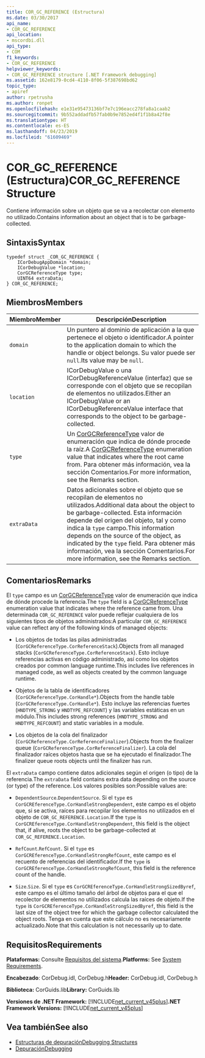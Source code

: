 ```yaml
---
title: COR_GC_REFERENCE (Estructura)
ms.date: 03/30/2017
api_name:
- COR_GC_REFERENCE
api_location:
- mscordbi.dll
api_type:
- COM
f1_keywords:
- COR_GC_REFERENCE
helpviewer_keywords:
- COR_GC_REFERENCE structure [.NET Framework debugging]
ms.assetid: 162e8179-0cd4-4110-8f06-5f387698bd62
topic_type:
- apiref
author: rpetrusha
ms.author: ronpet
ms.openlocfilehash: e1e31e95473136bf7e7c196eacc278fa8a1caab2
ms.sourcegitcommit: 9b552addadfb57fab0b9e7852ed4f1f1b8a42f8e
ms.translationtype: HT
ms.contentlocale: es-ES
ms.lasthandoff: 04/23/2019
ms.locfileid: "61609469"
---
```

# <a name="corgcreference-structure"></a><span data-ttu-id="cecfe-102">COR_GC_REFERENCE (Estructura)</span><span class="sxs-lookup"><span data-stu-id="cecfe-102">COR_GC_REFERENCE Structure</span></span>
<span data-ttu-id="cecfe-103">Contiene información sobre un objeto que se va a recolectar con elemento no utilizado.</span><span class="sxs-lookup"><span data-stu-id="cecfe-103">Contains information about an object that is to be garbage-collected.</span></span>  
  
## <a name="syntax"></a><span data-ttu-id="cecfe-104">Sintaxis</span><span class="sxs-lookup"><span data-stu-id="cecfe-104">Syntax</span></span>  
  
```  
typedef struct _COR_GC_REFERENCE {  
    ICorDebugAppDomain *domain;   
    ICorDebugValue *location;  
    CorGCReferenceType type;  
    UINT64 extraData;  
} COR_GC_REFERENCE;  
```  
  
## <a name="members"></a><span data-ttu-id="cecfe-105">Miembros</span><span class="sxs-lookup"><span data-stu-id="cecfe-105">Members</span></span>  
  
|<span data-ttu-id="cecfe-106">Miembro</span><span class="sxs-lookup"><span data-stu-id="cecfe-106">Member</span></span>|<span data-ttu-id="cecfe-107">Descripción</span><span class="sxs-lookup"><span data-stu-id="cecfe-107">Description</span></span>|  
|------------|-----------------|  
|`domain`|<span data-ttu-id="cecfe-108">Un puntero al dominio de aplicación a la que pertenece el objeto o identificador.</span><span class="sxs-lookup"><span data-stu-id="cecfe-108">A pointer to the application domain to which the handle or object belongs.</span></span> <span data-ttu-id="cecfe-109">Su valor puede ser `null`.</span><span class="sxs-lookup"><span data-stu-id="cecfe-109">Its value may be `null`.</span></span>|  
|`location`|<span data-ttu-id="cecfe-110">ICorDebugValue o una ICorDebugReferenceValue (interfaz) que se corresponde con el objeto que se recopilan de elementos no utilizados.</span><span class="sxs-lookup"><span data-stu-id="cecfe-110">Either an ICorDebugValue or an ICorDebugReferenceValue interface that corresponds to the object to be garbage-collected.</span></span>|  
|`type`|<span data-ttu-id="cecfe-111">Un [CorGCReferenceType](../../../../docs/framework/unmanaged-api/debugging/corgcreferencetype-enumeration.md) valor de enumeración que indica de dónde procede la raíz.</span><span class="sxs-lookup"><span data-stu-id="cecfe-111">A [CorGCReferenceType](../../../../docs/framework/unmanaged-api/debugging/corgcreferencetype-enumeration.md) enumeration value that indicates where the root came from.</span></span> <span data-ttu-id="cecfe-112">Para obtener más información, vea la sección Comentarios.</span><span class="sxs-lookup"><span data-stu-id="cecfe-112">For more information, see the Remarks section.</span></span>|  
|`extraData`|<span data-ttu-id="cecfe-113">Datos adicionales sobre el objeto que se recopilan de elementos no utilizados.</span><span class="sxs-lookup"><span data-stu-id="cecfe-113">Additional data about the object to be garbage-collected.</span></span> <span data-ttu-id="cecfe-114">Esta información depende del origen del objeto, tal y como indica la `type` campo.</span><span class="sxs-lookup"><span data-stu-id="cecfe-114">This information depends on the source of the object, as indicated by the `type` field.</span></span> <span data-ttu-id="cecfe-115">Para obtener más información, vea la sección Comentarios.</span><span class="sxs-lookup"><span data-stu-id="cecfe-115">For more information, see the Remarks section.</span></span>|  
  
## <a name="remarks"></a><span data-ttu-id="cecfe-116">Comentarios</span><span class="sxs-lookup"><span data-stu-id="cecfe-116">Remarks</span></span>  
 <span data-ttu-id="cecfe-117">El `type` campo es un [CorGCReferenceType](../../../../docs/framework/unmanaged-api/debugging/corgcreferencetype-enumeration.md) valor de enumeración que indica de dónde procede la referencia.</span><span class="sxs-lookup"><span data-stu-id="cecfe-117">The `type` field is a [CorGCReferenceType](../../../../docs/framework/unmanaged-api/debugging/corgcreferencetype-enumeration.md) enumeration value that indicates where the reference came from.</span></span> <span data-ttu-id="cecfe-118">Una determinada `COR_GC_REFERENCE` valor puede reflejar cualquiera de los siguientes tipos de objetos administrados:</span><span class="sxs-lookup"><span data-stu-id="cecfe-118">A particular `COR_GC_REFERENCE` value can reflect any of the following kinds of managed objects:</span></span>  
  
- <span data-ttu-id="cecfe-119">Los objetos de todas las pilas administradas (`CorGCReferenceType.CorReferenceStack`).</span><span class="sxs-lookup"><span data-stu-id="cecfe-119">Objects from all managed stacks (`CorGCReferenceType.CorReferenceStack`).</span></span> <span data-ttu-id="cecfe-120">Esto incluye referencias activas en código administrado, así como los objetos creados por common language runtime.</span><span class="sxs-lookup"><span data-stu-id="cecfe-120">This includes live references in managed code, as well as objects created by the common language runtime.</span></span>  
  
- <span data-ttu-id="cecfe-121">Objetos de la tabla de identificadores (`CorGCReferenceType.CorHandle*`).</span><span class="sxs-lookup"><span data-stu-id="cecfe-121">Objects from the handle table (`CorGCReferenceType.CorHandle*`).</span></span> <span data-ttu-id="cecfe-122">Esto incluye las referencias fuertes (`HNDTYPE_STRONG` y `HNDTYPE_REFCOUNT`) y las variables estáticas en un módulo.</span><span class="sxs-lookup"><span data-stu-id="cecfe-122">This includes strong references (`HNDTYPE_STRONG` and `HNDTYPE_REFCOUNT`) and static variables in a module.</span></span>  
  
- <span data-ttu-id="cecfe-123">Los objetos de la cola del finalizador (`CorGCReferenceType.CorReferenceFinalizer`).</span><span class="sxs-lookup"><span data-stu-id="cecfe-123">Objects from the finalizer queue (`CorGCReferenceType.CorReferenceFinalizer`).</span></span> <span data-ttu-id="cecfe-124">La cola del finalizador raíces objetos hasta que se ha ejecutado el finalizador.</span><span class="sxs-lookup"><span data-stu-id="cecfe-124">The finalizer queue roots objects until the finalizer has run.</span></span>  
  
 <span data-ttu-id="cecfe-125">El `extraData` campo contiene datos adicionales según el origen (o tipo) de la referencia.</span><span class="sxs-lookup"><span data-stu-id="cecfe-125">The `extraData` field contains extra data depending on the source (or type) of the reference.</span></span> <span data-ttu-id="cecfe-126">Los valores posibles son:</span><span class="sxs-lookup"><span data-stu-id="cecfe-126">Possible values are:</span></span>  
  
- <span data-ttu-id="cecfe-127">`DependentSource`.</span><span class="sxs-lookup"><span data-stu-id="cecfe-127">`DependentSource`.</span></span> <span data-ttu-id="cecfe-128">Si el `type` es `CorGCREferenceType.CorHandleStrongDependent`, este campo es el objeto que, si se activa, raíces para recopilar los elementos no utilizados en el objeto de `COR_GC_REFERENCE.Location`.</span><span class="sxs-lookup"><span data-stu-id="cecfe-128">If the `type` is `CorGCREferenceType.CorHandleStrongDependent`, this field is the object that, if alive, roots the object to be garbage-collected at `COR_GC_REFERENCE.Location`.</span></span>  
  
- <span data-ttu-id="cecfe-129">`RefCount`.</span><span class="sxs-lookup"><span data-stu-id="cecfe-129">`RefCount`.</span></span> <span data-ttu-id="cecfe-130">Si el `type` es `CorGCREferenceType.CorHandleStrongRefCount`, este campo es el recuento de referencias del identificador.</span><span class="sxs-lookup"><span data-stu-id="cecfe-130">If the `type` is `CorGCREferenceType.CorHandleStrongRefCount`, this field is the reference count of the handle.</span></span>  
  
- <span data-ttu-id="cecfe-131">`Size`.</span><span class="sxs-lookup"><span data-stu-id="cecfe-131">`Size`.</span></span> <span data-ttu-id="cecfe-132">Si el `type` es `CorGCREferenceType.CorHandleStrongSizedByref`, este campo es el último tamaño del árbol de objetos para el que el recolector de elementos no utilizados calcula las raíces de objeto.</span><span class="sxs-lookup"><span data-stu-id="cecfe-132">If the `type` is `CorGCREferenceType.CorHandleStrongSizedByref`, this field is the last size of the object tree for which the garbage collector calculated the object roots.</span></span> <span data-ttu-id="cecfe-133">Tenga en cuenta que este cálculo no es necesariamente actualizado.</span><span class="sxs-lookup"><span data-stu-id="cecfe-133">Note that this calculation is not necessarily up to date.</span></span>  
  
## <a name="requirements"></a><span data-ttu-id="cecfe-134">Requisitos</span><span class="sxs-lookup"><span data-stu-id="cecfe-134">Requirements</span></span>  
 <span data-ttu-id="cecfe-135">**Plataformas:** Consulte [Requisitos del sistema](../../../../docs/framework/get-started/system-requirements.md).</span><span class="sxs-lookup"><span data-stu-id="cecfe-135">**Platforms:** See [System Requirements](../../../../docs/framework/get-started/system-requirements.md).</span></span>  
  
 <span data-ttu-id="cecfe-136">**Encabezado**: CorDebug.idl, CorDebug.h</span><span class="sxs-lookup"><span data-stu-id="cecfe-136">**Header:** CorDebug.idl, CorDebug.h</span></span>  
  
 <span data-ttu-id="cecfe-137">**Biblioteca:** CorGuids.lib</span><span class="sxs-lookup"><span data-stu-id="cecfe-137">**Library:** CorGuids.lib</span></span>  
  
 <span data-ttu-id="cecfe-138">**Versiones de .NET Framework:** [!INCLUDE[net_current_v45plus](../../../../includes/net-current-v45plus-md.md)]</span><span class="sxs-lookup"><span data-stu-id="cecfe-138">**.NET Framework Versions:** [!INCLUDE[net_current_v45plus](../../../../includes/net-current-v45plus-md.md)]</span></span>  
  
## <a name="see-also"></a><span data-ttu-id="cecfe-139">Vea también</span><span class="sxs-lookup"><span data-stu-id="cecfe-139">See also</span></span>

- [<span data-ttu-id="cecfe-140">Estructuras de depuración</span><span class="sxs-lookup"><span data-stu-id="cecfe-140">Debugging Structures</span></span>](../../../../docs/framework/unmanaged-api/debugging/debugging-structures.md)
- [<span data-ttu-id="cecfe-141">Depuración</span><span class="sxs-lookup"><span data-stu-id="cecfe-141">Debugging</span></span>](../../../../docs/framework/unmanaged-api/debugging/index.md)
